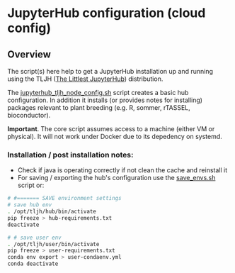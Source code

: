 # JupyterHub configuration (cloud config)

## Overview

The script(s) here help to get a JupyterHub installation up and running using the TLJH ([The Littlest JupyterHub](https://tljh.jupyter.org/en/latest/)) distribution.

The [jupyterhub_tljh_node_config.sh](jupyterhub_tljh_node_config.sh) script creates a basic hub configuration. In addition it installs (or provides notes for installing) packages relevant to plant breeding (e.g. R, sommer, rTASSEL, bioconductor).

**Important**. The core script assumes access to a machine (either VM or physical). It will not work under Docker due to its depedency on systemd.

### Installation / post installation notes:

* Check if java is operating correctly if not clean the cache and reinstall it
* For saving / exporting the hub's configuration use the [save_envs.sh](ilci_hub_scripts/save_envs.sh) script or:
```bash
# #======= SAVE environment settings
# save hub env
. /opt/tljh/hub/bin/activate
pip freeze > hub-requirements.txt
deactivate

# # save user env
. /opt/tljh/user/bin/activate
pip freeze > user-requirements.txt
conda env export > user-condaenv.yml
conda deactivate
```
